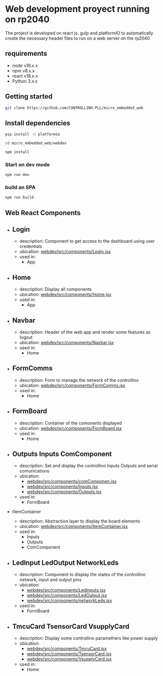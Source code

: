 # Web development proyect running on rp2040

The project is developed on react js, gulp and platformIO to automatically create the necessary header files to run on a web server on the rp2040

## requirements

- node v18.x.x
- npm v8.x.x
- react v18.x.x
- Python 3.x.x

## Getting started

``` bash
git clone https://github.com/CONTROLLINO-PLC/micro_embedded_web
```

## Install dependencies

``` bash
pip install -U platformio
```

``` bash
cd micro_embedded_web/webdev
```

``` bash
npm install
```
### Start on dev mode

``` bash
npm run dev
```

### build an SPA 

``` bash 
npm run build
```

## Web React Components

- Login
    -
    - description: Component to get access to the dashboard using user credentials
    - ubication: [webdev/src/components/Login.jsx](webdev/src/components/Login.jsx)
    - used in:
        - App

- Home
    -
    - description: Display all components
    - ubication: [webdev/src/components/Home.jsx](webdev/src/components/Home.jsx)
    - used in:
        - App

- Navbar
    -
    - description: Header of the web app and render some features as logout
    - ubication: [webdev/src/components/Navbar.jsx](webdev/src/components/Navbar.jsx)
    - used in:
        - Home

- FormComms
    -
    - description: Form to manage the network of the controllino
    - ubication: [webdev/src/components/FormComms.jsx](webdev/src/components/FormComms.jsx)
    - used in:
        - Home

- FormBoard
    -
    - description: Container of the comonents displayed
    - ubication: [webdev/src/components/FormBoard.jsx](webdev/src/components/FormBoard.jsx)
    - used in:
        - Home

- Outputs Inputs ComComponent
    -
    - description: Set and display the controllino Inputs Outputs and serial comunications
    - ubication: 
        - [webdev/src/components/comComponen.jsx](webdev/src/components/comComponen.jsx)
        - [webdev/src/components/Inputs.jsx](webdev/src/components/Inputs.jsx)
        - [webdev/src/components/Outputs.jsx](webdev/src/components/Outputs.jsx)
    - used in:       
        - FormBoard

- ItemContainer
    - description: Abstraction layer to display the board elements
    - ubication: [webdev/src/components/ItemContainer.jsx](webdev/src/components/ItemContainer.jsx)
    - used in:
        - Inputs
        - Outputs
        - ComComponent

- LedInput LedOutput NetworkLeds
    -
    - description: Component to display the states of the controllino network, input and output pins
    - ubication: 
        - [webdev/src/components/LedInputs.jsx](webdev/src/components/LedInputs.jsx)
        - [webdev/src/components/LedOutput.jsx](webdev/src/components/LedOutput.jsx)
        - [webdev/src/components/networkLeds.jsx](webdev/src/components/networkLeds.jsx)
    - used in:
        - FormBoard


- TmcuCard TsensorCard VsupplyCard
    -
    - description: Display some controllino paramethers like power supply
    - ubication: 
        - [webdev/src/components/TmcuCard.jsx](webdev/src/components/TmcuCard.jsx)
        - [webdev/src/components/TsensorCard.jsx](webdev/src/components/TsensorCard.jsx)
        - [webdev/src/components/VsupplyCard.jsx](webdev/src/components/VsuplyCard.jsx)
    - used in:
        - Home



